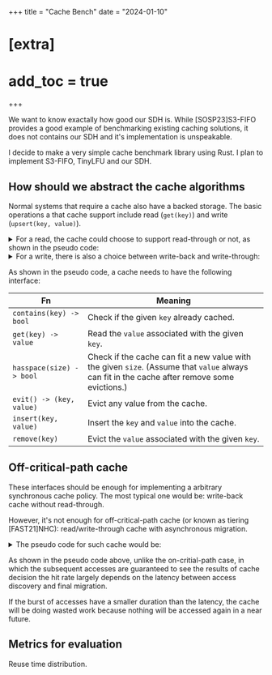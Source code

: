 +++
title = "Cache Bench"
date = "2024-01-10"
# [extra]
# add_toc = true
+++

We want to know exactally how good our SDH is.
While [SOSP23]S3-FIFO provides a good example of benchmarking existing caching solutions,
it does not contains our SDH and it's implementation is unspeakable.

I decide to make a very simple cache benchmark library using Rust.
I plan to implement S3-FIFO, TinyLFU and our SDH.

## How should we abstract the cache algorithms
Normal systems that require a cache also have a backed storage.
The basic operations a that cache support include read (`get(key)`) and write (`upsert(key, value)`).

<details><summary>For a read, the cache could choose to support read-through or not, as shown in the pseudo code:</summary>

```python
# w/o read-through
def read(key, cache, storage):
    if cache.contains(key):
        return cache.get(key)
    if not storage.contains(key):
        return None
    value = storage.get(key)
    while not cache.hasspace(value.len()):
        k, v = cache.evit()
        if storage.contains(k):
            storage.update(k, v)
        else
            storage.insert(k, v)
    cache.insert(key, value)
    return value

# w/ read-through
def read(key, cache, storage):
    if cache.contains(key):
        return cache.get(key)
    if not storage.contains(key):
        return None
    value = storage.get(key)
    return value
```
</details>

<details><summary>For a write, there is also a choice between write-back and write-through:</summary>

```python
# write-back
def write(key, value, cache, storage):
    if cache.contains(key):
        cache.update(key, value)
        return
    while not cache.hasspace(value.len()):
        k, v = cache.evit()
        if storage.contains(k):
            storage.update(k, v)
        else
            storage.insert(k, v)
    cache.insert(key, value)

# write-through:
def write(key, value, cache, storage):
    # this can still happen without read-through
    if cache.contains(key):
        cache.remove(key)
    if storage.contains(key):
        storage.update(key)
    else
        storage.insert(key, value)
```
</details>

As shown in the pseudo code,
a cache needs to have the following interface:

| Fn                       | Meaning                                                      |
| ------------------------ | ------------------------------------------------------------ |
| `contains(key) -> bool`  | Check if the given `key` already cached.                     |
| `get(key) -> value`      | Read the `value` associated with the given `key`.            |
| `hasspace(size) -> bool` | Check if the cache can fit a new value with the given `size`. (Assume that `value` always can fit in the cache after remove some evictions.) |
| `evit() -> (key, value)` | Evict any value from the cache.                              |
| `insert(key, value)`     | Insert the `key` and `value` into the cache.                 |
| `remove(key)`            | Evict the `value` associated with the given `key`.           |

## Off-critical-path cache
These interfaces should be enough for implementing a arbitrary synchronous cache policy.
The most typical one would be: write-back cache without read-through.

However, it's not enough for off-critical-path cache (or known as tiering [FAST21]NHC):
read/write-through cache with asynchronous migration.
<details><summary>The pseudo code for such cache would be:</summary>

```python
def read(key, cache, storage):
    send(key)
    if cache.contains(key):
        return cache.get(key)
    if storage.contains(key):
        return storage.get(key)
    return None

def write(key, value, cache, storage):
    send(key)
    if cache.contains(key):
        cache.update(key)
    if storage.contains(key):
        storage.update(key)

async def migrate(cache, storage):
    for key in recv():
        if cache.contains(key):
            continue
        value = storage.get(key)
        while not cache.hasspace(value.len()):
            k, v = cache.evit()
            if storage.contains(k):
                storage.update(k, v)
            else
                storage.insert(k, v)
        cache.insert(key, value)
```
</details>

As shown in the pseudo code above,
unlike the on-critial-path case,
in which the subsequent accesses are guaranteed to see the results of cache decision
the hit rate largely depends on the latency between access discovery and final migration.

If the burst of accesses have a smaller duration than the latency,
the cache will be doing wasted work because
nothing will be accessed again in a near future.

## Metrics for evaluation
Reuse time distribution.
